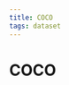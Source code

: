 ```yaml
---
title: COCO
tags: dataset 
---
```


# COCO


































































